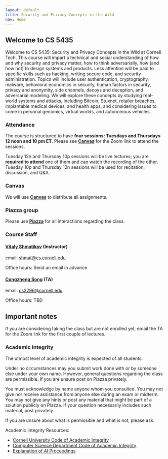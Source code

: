 ```yaml
---
layout: default
title: Security and Privacy Concepts in the Wild
nav: Home
---
```


## Welcome to CS 5435

Welcome to CS 5435: Security and Privacy Concepts in the Wild at Cornell Tech. This course will impart a technical and social understanding of how and why security and privacy matter, how to think adversarially, how (and how not) to design systems and products. Less attention will be paid to specific skills such as hacking, writing secure code, and security administration. Topics will include user authentication, cryptography, malware, behavioral economics in security, human factors in security, privacy and anonymity, side channels, decoys and deception, and adversarial modeling. We will explore these concepts by studying real-world systems and attacks, including Bitcoin, Stuxnet, retailer breaches, implantable medical devices, and health apps, and considering issues to come in personal genomics, virtual worlds, and autonomous vehicles.

### Attendance

The course is structured to have <b>four sessions: Tuesdays and Thursdays 12 noon and 10 pm ET</b>.
Please see [**Canvas**]({{site.data.main.canvas}}) for the Zoom link to attend the sessions.

Tuesday 12n and Thursday 10p sessions will be live lectures; you are <b>required to attend</b> one of them and can watch the recording of the other.
Tuesday 10p and Thursday 12n sessions will be used for recitation, discussion, and Q&A.

### Canvas

We will use [**Canvas**]({{site.data.main.canvas}}) to distribute all assignments.

### Piazza group

Please use [**Piazza**]({{site.data.main.piazza}}) for all interactions regarding the class.

###  Course Staff

#### [**Vitaly Shmatikov**](http://www.cs.cornell.edu/~shmat/) (Instructor)  
email: shmat@cs.cornell.edu

Office hours:  Send an email in advance

#### [**Congzheng Song**](http://www.cs.cornell.edu/~csong/) (TA)
email: cs2296@cornell.edu

Office hours: TBD

## Important notes

If you are considering taking the class but are not enrolled yet, email the TA for the Zoom link for
the first couple of lectures.

### Academic integrity

The utmost level of academic integrity is expected of all students.

Under no circumstances may you submit work done with or by someone else under your own name. However, general questions regarding the class are permissible. If you are unsure post on Piazza privately.

You must acknowledge by name anyone whom you consulted. You may not give nor receive assistance from anyone else during an exam or midterm. You may not give any hints or post any material that might be part of a solution publicly on Piazza. If your question necessarily includes such material, post privately.

If you are unsure about what is permissible and what is not, please ask.

Academic Integrity Resources:

* [Cornell University Code of Academic Integrity](http://cuinfo.cornell.edu/aic.cfm)
* [Computer Science Department Code of Academic Integrity](http://www.cs.cornell.edu/undergrad/CSMajor#ai)
* [Explanation of AI Proceedings](http://www.theuniversityfaculty.cornell.edu/AcadInteg/)
